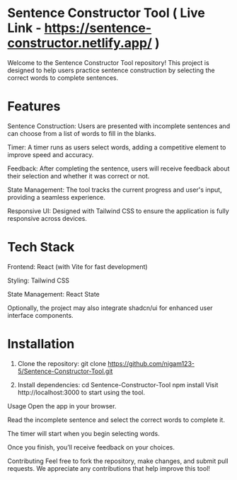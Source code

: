 # Sentence Constructor Tool ( Live Link - https://sentence-constructor.netlify.app/ )
Welcome to the Sentence Constructor Tool repository! This project is designed to help users practice sentence construction by selecting the correct words to complete sentences.

# Features
Sentence Construction: Users are presented with incomplete sentences and can choose from a list of words to fill in the blanks.

Timer: A timer runs as users select words, adding a competitive element to improve speed and accuracy.

Feedback: After completing the sentence, users will receive feedback about their selection and whether it was correct or not.

State Management: The tool tracks the current progress and user's input, providing a seamless experience.

Responsive UI: Designed with Tailwind CSS to ensure the application is fully responsive across devices.

# Tech Stack
Frontend: React (with Vite for fast development)

Styling: Tailwind CSS

State Management: React State

Optionally, the project may also integrate shadcn/ui for enhanced user interface components.

# Installation

1. Clone the repository:
git clone https://github.com/nigam123-5/Sentence-Constructor-Tool.git

2. Install dependencies:
cd Sentence-Constructor-Tool
npm install
Visit http://localhost:3000 to start using the tool.

Usage
Open the app in your browser.

Read the incomplete sentence and select the correct words to complete it.

The timer will start when you begin selecting words.

Once you finish, you’ll receive feedback on your choices.

Contributing
Feel free to fork the repository, make changes, and submit pull requests. We appreciate any contributions that help improve this tool!

